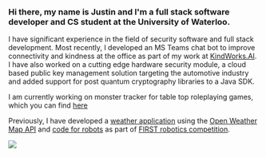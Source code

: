 ### Hi there, my name is Justin and I'm a full stack software developer and CS student at the University of Waterloo.
I have significant experience in the field of security software and full stack development. Most recently, I developed an MS Teams chat bot to improve connectivity and kindness at the office as part of my work at [KindWorks.AI](https://kindworks.ai/). I have also worked on a cutting edge hardware security module, a cloud based public key management solution targeting the automotive industry and added support for post quantum cryptography libraries to a Java SDK.

I am currently working on monster tracker for table top roleplaying games, which you can find [here](https://github.com/Zinka010/dnd-monster-tracker)

Previously, I have developed a [weather application](https://github.com/Zinka010/Climatonix) using the [Open Weather Map API](https://openweathermap.org/api) and [code for robots](https://github.com/FRC2706/2020-2706-Robot-Code) as part of [FIRST robotics competition](https://www.firstinspires.org/robotics/frc). 

![](https://komarev.com/ghpvc/?username=Zinka010)
